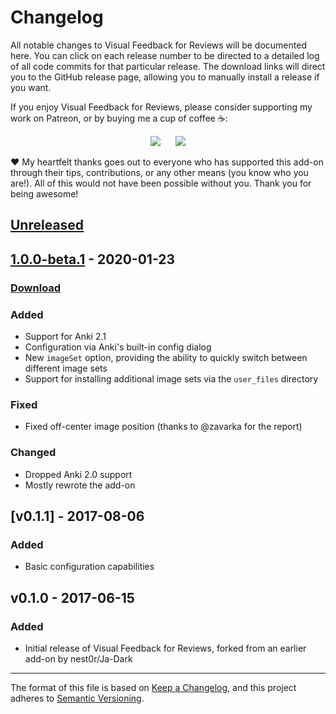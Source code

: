 # Changelog

All notable changes to Visual Feedback for Reviews will be documented here. You can click on each release number to be directed to a detailed log of all code commits for that particular release. The download links will direct you to the GitHub release page, allowing you to manually install a release if you want.

If you enjoy Visual Feedback for Reviews, please consider supporting my work on Patreon, or by buying me a cup of coffee :coffee::

<p align="center">
<a href="https://www.patreon.com/glutanimate" rel="nofollow" title="Support me on Patreon 😄"><img src="https://glutanimate.com/logos/patreon_button.svg"></a>      <a href="https://ko-fi.com/X8X0L4YV" rel="nofollow" title="Buy me a coffee 😊"><img src="https://glutanimate.com/logos/kofi_button.svg"></a>
</p>

:heart: My heartfelt thanks goes out to everyone who has supported this add-on through their tips, contributions, or any other means (you know who you are!). All of this would not have been possible without you. Thank you for being awesome!

## [Unreleased]

## [1.0.0-beta.1] - 2020-01-23

### [Download](https://github.com/glutanimate/review-feedback/releases/tag/v1.0.0-beta.1)

### Added

- Support for Anki 2.1
- Configuration via Anki's built-in config dialog
- New `imageSet` option, providing the ability to quickly switch between different image sets
- Support for installing additional image sets via the `user_files` directory

### Fixed

- Fixed off-center image position (thanks to @zavarka for the report)

### Changed

- Dropped Anki 2.0 support
- Mostly rewrote the add-on

## [v0.1.1] - 2017-08-06

### Added

- Basic configuration capabilities

## v0.1.0 - 2017-06-15

### Added

- Initial release of Visual Feedback for Reviews, forked from an earlier add-on by nest0r/Ja-Dark

[Unreleased]: https://github.com/glutanimate/review-feedback/compare/v1.0.0-beta.1...HEAD
[1.0.0-beta.1]: https://github.com/glutanimate/review-feedback/compare/v0.1.1...v1.0.0-beta.1
[0.1.1]: https://github.com/glutanimate/anjoy/releases/tag/v0.1.1

-----

The format of this file is based on [Keep a Changelog](https://keepachangelog.com/en/1.0.0/), and this project adheres to [Semantic Versioning](https://semver.org/spec/v2.0.0.html).
